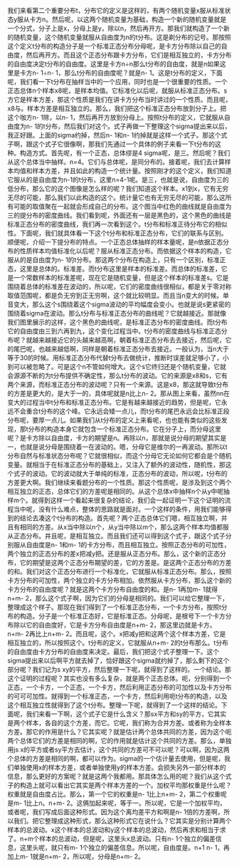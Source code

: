 我们来看第二个重要分布t，分布它的定义是这样的，有两个随机变量x服从标准状态y服从卡方n。然后呢，以这两个随机变量为基础，构造一个新的随机变量就是一个分式，分子上是x，分母上是y，除以n，然后再开方。那我们就构造了一个新的随机变量，这个随机变量就服从自由度为n的t分布。这是剃分布的记号。那按照这个定义t分布的构造分子是一个标准正态分布分母呢，是卡方分布除以自己的自由度，然后再开方。而且这个正态分布跟卡方分布，它们是相互独立的，卡方分布的自由度决定t分布的自由度。这里是卡方n÷n那么t分布的自由度，就是n如果这里是卡方n- 1÷n- 1，那么t分布的自由度呢？就是n- 1。这是t分布的定义，下面呢，我们看一下t分布在抽样当中的一个应用，同时也是一个很重要的性质。一个正态总体n个样本x8呢，是样本均值。它标准化以后呢，就服从标准正态分布。s方它是样本方差，那这个性质是我们在讲卡方分布当时讲过的一个性质。而且呢，x8与。样本方差是相互独立的。那么，我们把这个标准正态分布放到分子上。把这个咖方n- 1除，以n- 1，然后再开方放到分母上。按照t分布的定义，它就服从自由度为n- 1的t分布，然后我们对这个。式子再做一下整理这个sigma提出来以后，我正好跟。上面的sigma约掉，然后n- 1和n- 1约掉就是这样一个式子。那这个式子啊，跟这个式子它很像啊，那我们先通过一个具体的例子来看一下t分布的这种。构造方式。首先呢，有一个正态，总体缪是4 sigma呢，是三。然后呢？我们从这个总体当中抽样。n=4。它们与总体呢，是同分布的。接着呢，我们去计算样本均值和样本方差，并且如此的构造一个统计量。按照刚才的这个定义，我们知道它服从的是自由度为n-1的t分布，这里n=4-1呢。是三，也就是说，自由度为三的低分布，那么它的这个图像是怎么样的呢？我们知道这个样本。x1到x，它有无穷无尽的可能，那么我们以此构造的这个。统计量它也有无穷无尽的可能，那么这所有可能的取值聚在一起就会形成自己的分布。这个图当中红色的曲线就是自由度为三的提分布的密度曲线。我们看到呢，外面还有一层是黑色的，这个黑色的曲线是标准正态分布的密度曲线，我们再一次看到这个。t分布和标准正待分布它的相似性。下面呢，我们就具体看一下这个t分布和标准正态分布，它们的联系与区别。顺便呢，介绍一下提分布的特点。一个正态总体抽样的样本量呢，是n依据正态分布的性质样本均值标准化以后呢？服从标准正态分布。而依据这个样本的构造，它服从的是自由度为n- 1的t分布。那这两个分布在构造上，只有一个区别，标准正态，这里是总体的。标准差。而t分布这里是样本的标准差。而总体的标准差，它是一个常数样本的标准差呢，现在它是随机变量，但是这个样本的标准差s。它是围绕着总体的标准差在波动的，所以呢，它们的密度曲线很相似，都是关于零对称取值范围呢，都是负无穷到正无穷啊，这个就比较明显。而且当n变大的时候。单音变大，那么这个s围绕着这个sigma波动的平均幅度会变小。也就是说s更紧密的围绕着sigma在波动。那么t分布与标准正态分布的曲线呢？它就越接近。那就像我们图里展示的这样，这个黑色的曲线呢，是标准正态分布的密度曲线。而t分布它的自由度由三到六再到九，这个变化过程当中。t分布的密度曲线与标准正态分布呢？就越来越接近它的头越来越高啊，朝着标准正态分布去去接近，然后呢，它的尾巴呢，也越来越低啊，同样是朝着标准正态分布去接近。一般认为，当n大于等于30的时候。用标准正态分布代替t分布去做统计，推断时误差就足够小了，小到可以被忽略了。可是这个n不管如何增大。这个s它终归还是个随机变量，它就会源源不断的为t分布提供不确定性，那么t分布的波动。它的来源是x8和s，它有两个来源，而标准正态分布的波动呢？只有一个来源。这是x8，那这就导致t分布的方差是更大的，是大于一的，具体呢就是n比上n- 2。那从图上来看，虽然nn在变大的过程当中t分布和标准正态分布。它是有越来越接近的趋势，但是呢，它永远不会重合t分布的这个峰。它永远会矮一点儿，而t分布的尾巴永远会比标准正段分布呢，要厚一点儿。如果我们从t分布的定义上来看呢，也也能有类似的这些发现，那t分布的构造本身它就包含一个标准正态分布。它在分子上，而分母这里呢？是卡方除以自由度，卡方的期望是n。再除以n，那就是说分母的期望其实是一，也就是说分母是围绕着一在波动的。嗯，分母它是维尔的一再波动。那所以t分布自然与标准状态分布呢？它就很相似，而这个分母它无论如何它都会是个随机变量。就相当于在标准正态分布的基础上，又注入了额外的波动性，随机性，那这个式子的波动。它的波动就大于单纯的标准，正态分布的波动，所以呢，t分布的方差更大啊。我们继续来看题分布的一个性质。那这个性质呢，是涉及到这个两个相互独立的正态，总体它们的方差呢是相同的。从这个总体x中抽样n个从y中呢抽样m个。就得到这样一个看起来很复杂的结论，我们会一起证明一下这个证明的流程当中呢，没有什么难点，整体的思路就是面对。一个这样的条件，用我们能够得到的结论去凑这个t分布的构造。首先呢？两个正态总体它们嗯，相互独立啊，并且有相同的方差。从x当中除以n个，从y当中除以m个，那么这两个样本均值都服从正态分布。并且呢，是相互独立。而且我们还可以得到这个式子，跟这个式子分别服从自由度是n- 1和m- 1的卡方分布，而且相互独立。按照正态分布的可加性，两个独立的正态分布的差x把减y把。还是服从正态分布。那么，这个新的正态分布，它的期望是这两个正态分布期望的差，它的方差是。是这两个正态分布的方差的和。我们对这个正态分布进行一个标准化，它就服从标准正态分布。那么，按照卡方分布的可加性，两个独立的卡方分布相加。依然服从卡方分布，那么这个新的卡方分布的自由度呢？就是这两个卡方分布自由度的和。是n- 1再加m- 1就得n+m- 2，那么这个式子啊，因为它们的分母是相同的。我们可以给它整理一下，整理成这个样子。那现在我们得到了一个标准正态分布，一个卡方分布，按照t分布的构造。分子是一个标准正态好，它是标准正态。分母呢，是根号下一个卡方分布除以它的自由度好，它是卡方分布自由度是n+m- 2，那这里边就是卡方。n+m- 2再比上n+m- 2。而且呢，这个。x把减y把和这两个这个样本方差，它是相互独立的，所以按照这个。t分布的定义，它就服从n+m- 2的t分布那么。t分布的自由度由卡方分布的自由度来决定。最后，我们把这个式子整理一下。这个sigma提出来以后啊平方就去掉了，恰好跟这个sigma就约掉了，那么剩下的这个部分呢？我们记为s xy的平方，然后整理一下呢，就得到了这样的。一个结论。那这个证明的过程呢？其实也没有多么复杂，就是两个正态总体。呃，分别得到一个正态，一个卡方，一个正态，一个卡方，然后利用正态分布的可加性以及卡方分布的可可可加性。就得到一个标准正态，一个卡方，然后利用呃t分布的构造，以及这个相互独立性就得到了这个t分布。整理一下呢，就得到了一个这样的结论。下面呢，我们来看一下啊，这个式子它是什么含义？那sx平方和sy的平方，它其实是两个样本，各自的这个方差，而它。它呢，我们称为合并方差。或者称为全样本方差。那它的作用是什么？它其实呢？就是估计两个总体共同的方差，因为这个呃两个总体它们的方差是相同的啊，它的作用就是估计这个共同的方差。那么，单独用js x的平方或者sy平方去估计，这个共同的方差可不可以呢？可以啊，因为这两个总体的方差是相同的啊，都可以作为。sigma的一个估计量去使用，但是呢，我们单独使用x的样本方差，或者单独使用y的样本方差。会损失另外一部分样本的信息，那么更好的方案呢？就是这两个我都用。那具体怎么用的呢？我们从这个式子的构造上就可以看出它其实是两个样本方差的一个。加权平均那权重是什么呢？权重就是自由度占比。那么，第一个它的权重是n- 1比上n+m- 2，第二个权重呢是m- 1比上n。n+m- 2。这俩加起来呢，等于一。所以呢，它是一个加权平均，或者呢，我们写成后面这种形式。因为这个离均差平方和啊是n- 1倍的方差啊，所以我们。把它整理成这种形式，那么这种形式它在说什么？它其实是分别计算两个样本的总波动。x这个样本的总波动和y这个样本的总波动，然后再求和相当于求了。n+m个样本的总波动，但是呢，这里头x总波动。只有n- 1个独立的偏差信息，这里头呢，就只有m- 1个独立的偏差信息。所以呢，自由度是。n+1 n- 1，再加上m- 1就是n+m- 2，所以呢，分母是n+m- 2。